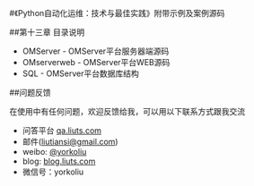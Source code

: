 #《Python自动化运维：技术与最佳实践》附带示例及案例源码

##第十三章 目录说明
+ OMServer - OMServer平台服务器端源码
+ OMserverweb - OMServer平台WEB源码
+ SQL - OMServer平台数据库结构

##问题反馈

在使用中有任何问题，欢迎反馈给我，可以用以下联系方式跟我交流

* 问答平台 [qa.liuts.com](http://qa.liuts.com)
* 邮件(liutiansi@gmail.com)
* weibo: [@yorkoliu](http://weibo.com/u/1775431677)
* blog: [blog.liuts.com](http://blog.liuts.com)
* 微信号：yorkoliu